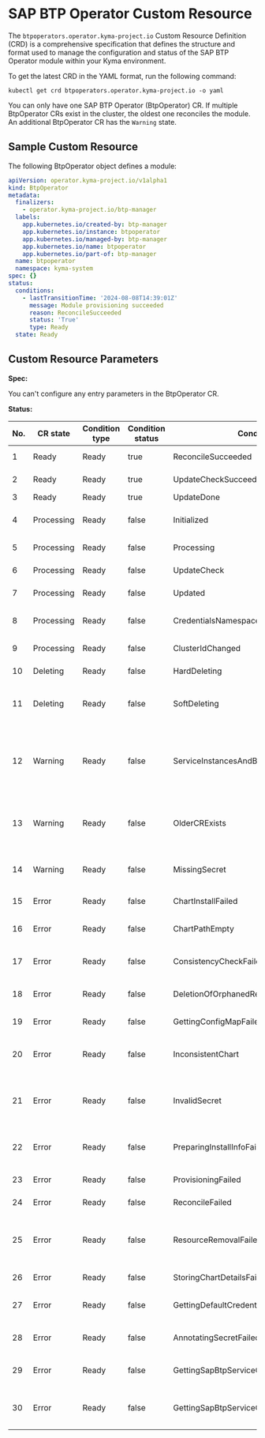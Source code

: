 # SAP BTP Operator Custom Resource

The `btpoperators.operator.kyma-project.io` Custom Resource Definition (CRD) is a comprehensive specification that defines the structure and format used to manage the configuration and status of the SAP BTP Operator module within your Kyma environment.

To get the latest CRD in the YAML format, run the following command:

```shell
kubectl get crd btpoperators.operator.kyma-project.io -o yaml
```
You can only have one SAP BTP Operator (BtpOperator) CR. If multiple BtpOperator CRs exist in the cluster, the oldest one reconciles the module. An additional BtpOperator CR has the `Warning` state.

## Sample Custom Resource

The following BtpOperator object defines a module:

```yaml
apiVersion: operator.kyma-project.io/v1alpha1
kind: BtpOperator
metadata:
  finalizers:
    - operator.kyma-project.io/btp-manager
  labels:
    app.kubernetes.io/created-by: btp-manager
    app.kubernetes.io/instance: btpoperator
    app.kubernetes.io/managed-by: btp-manager
    app.kubernetes.io/name: btpoperator
    app.kubernetes.io/part-of: btp-manager
  name: btpoperator
  namespace: kyma-system
spec: {}
status:
  conditions:
    - lastTransitionTime: '2024-08-08T14:39:01Z'
      message: Module provisioning succeeded
      reason: ReconcileSucceeded
      status: 'True'
      type: Ready
  state: Ready
```

## Custom Resource Parameters

**Spec:** 

You can't configure any entry parameters in the BtpOperator CR.

**Status:**

| No. | CR state   | Condition type | Condition status | Condition reason                                  | Description                                                                         |
|-----|------------|----------------|------------------|---------------------------------------------------|-------------------------------------------------------------------------------------|
| 1   | Ready      | Ready          | true             | ReconcileSucceeded                                | Reconciled successfully                                                             |
| 2   | Ready      | Ready          | true             | UpdateCheckSucceeded                              | Update not required                                                                 |
| 3   | Ready      | Ready          | true             | UpdateDone                                        | Update done                                                                         |
| 4   | Processing | Ready          | false            | Initialized                                       | Initial processing or chart is inconsistent                                         |
| 5   | Processing | Ready          | false            | Processing                                        | Final State after deprovisioning                                                    |
| 6   | Processing | Ready          | false            | UpdateCheck                                       | Checking for updates                                                                |
| 7   | Processing | Ready          | false            | Updated                                           | Resource has been updated                                                           |
| 8   | Processing | Ready          | false            | CredentialsNamespaceChanged                       | Credentials namespace changed                                                       |
| 9   | Processing | Ready          | false            | ClusterIdChanged                                  | Cluster ID changed                                                                  |
| 10  | Deleting   | Ready          | false            | HardDeleting                                      | Trying to hard delete                                                               |
| 11  | Deleting   | Ready          | false            | SoftDeleting                                      | Trying to soft-delete after hard-delete failed                                      |
| 12  | Warning    | Ready          | false            | ServiceInstancesAndBindingsNotCleaned             | Deprovisioning blocked because of ServiceInstances and/or ServiceBindings existence |
| 13  | Warning    | Ready          | false            | OlderCRExists                                     | This CR is not the oldest one so does not represent the module State                |
| 14  | Warning    | Ready          | false            | MissingSecret                                     | `sap-btp-manager` Secret was not found - create proper Secret                       |
| 15  | Error      | Ready          | false            | ChartInstallFailed                                | Failure during chart installation                                                   |
| 16  | Error      | Ready          | false            | ChartPathEmpty                                    | No chart path available for processing                                              |
| 17  | Error      | Ready          | false            | ConsistencyCheckFailed                            | Failure during consistency check                                                    |
| 18  | Error      | Ready          | false            | DeletionOfOrphanedResourcesFailed                 | Deletion of orphaned resources failed                                               |
| 19  | Error      | Ready          | false            | GettingConfigMapFailed                            | Getting ConfigMap failed                                                            |
| 20  | Error      | Ready          | false            | InconsistentChart                                 | Chart is inconsistent; reconciliation initialized                                   |
| 21  | Error      | Ready          | false            | InvalidSecret                                     | `sap-btp-manager` Secret does not contain required data - create proper Secret      |
| 22  | Error      | Ready          | false            | PreparingInstallInfoFailed                        | Error while preparing installation information                                      |
| 23  | Error      | Ready          | false            | ProvisioningFailed                                | Provisioning failed                                                                 |
| 24  | Error      | Ready          | false            | ReconcileFailed                                   | Reconciliation failed                                                               |
| 25  | Error      | Ready          | false            | ResourceRemovalFailed                             | Some resources can still be present due to errors while deprovisioning              |
| 26  | Error      | Ready          | false            | StoringChartDetailsFailed                         | Failure of storing chart details                                                    |
| 27  | Error      | Ready          | false            | GettingDefaultCredentialsSecretFailed             | Getting default credentials Secret failed                                           |
| 28  | Error      | Ready          | false            | AnnotatingSecretFailed                            | Annotating the required Secret failed                                               |
| 29  | Error      | Ready          | false            | GettingSapBtpServiceOperatorConfigMapFailed       | Getting SAP BTP service operator ConfigMap failed                                   |
| 30  | Error      | Ready          | false            | GettingSapBtpServiceOperatorClusterIdSecretFailed | Getting SAP BTP service operator Cluster ID Secret failed                           |

